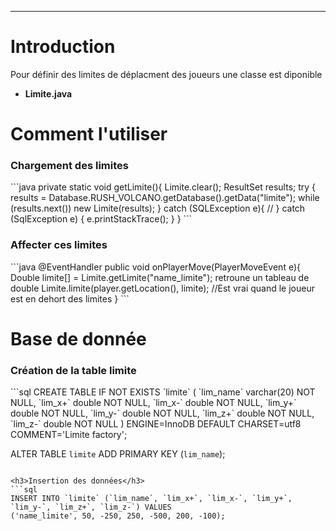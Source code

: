 <hr/>
<h1>Introduction</h1>
<p>Pour définir des limites de déplacment des joueurs une classe est diponible
	<ul>
		<li><strong>Limite.java</strong></li>
	</ul>
</p>
<h1>Comment l'utiliser</h1>
<h3>Chargement des limites</h3>
```java
private static void getLimite(){
	Limite.clear();
	ResultSet results;
	try {
		results = Database.RUSH_VOLCANO.getDatabase().getData("limite");
		while (results.next()) new Limite(results);
	} catch (SQLException e){
		//
	} catch (SqlException e) {
		e.printStackTrace();
	}
}
```
<h3>Affecter ces limites</h3>
```java
@EventHandler
public void onPlayerMove(PlayerMoveEvent e){
	Double limite[] = Limite.getLimite("name_limite"); retroune un tableau de double
	Limite.limite(player.getLocation(), limite); //Est vrai quand le joueur est en dehort des limites
}
```

<h1>Base de donnée</h1>
<h3>Création de la table limite</h3>
```sql
CREATE TABLE IF NOT EXISTS `limite` (
  `lim_name` varchar(20) NOT NULL,
  `lim_x+` double NOT NULL,
  `lim_x-` double NOT NULL,
  `lim_y+` double NOT NULL,
  `lim_y-` double NOT NULL,
  `lim_z+` double NOT NULL,
  `lim_z-` double NOT NULL
) ENGINE=InnoDB DEFAULT CHARSET=utf8 COMMENT='Limite factory';

ALTER TABLE `limite`
 ADD PRIMARY KEY (`lim_name`);
```

<h3>Insertion des données</h3>
```sql
INSERT INTO `limite` (`lim_name`, `lim_x+`, `lim_x-`, `lim_y+`, `lim_y-`, `lim_z+`, `lim_z-`) VALUES
('name_limite', 50, -250, 250, -500, 200, -100);
```